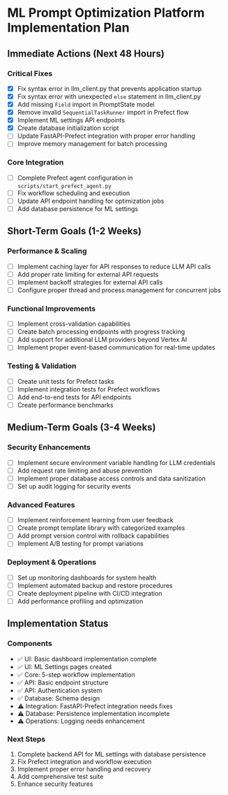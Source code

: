 
# ML Prompt Optimization Platform Implementation Plan

## Immediate Actions (Next 48 Hours)

### Critical Fixes
- [x] Fix syntax error in llm_client.py that prevents application startup
- [x] Fix syntax error with unexpected `else` statement in llm_client.py
- [x] Add missing `Field` import in PromptState model
- [x] Remove invalid `SequentialTaskRunner` import in Prefect flow
- [x] Implement ML settings API endpoints
- [x] Create database initialization script
- [ ] Update FastAPI-Prefect integration with proper error handling
- [ ] Improve memory management for batch processing

### Core Integration
- [ ] Complete Prefect agent configuration in `scripts/start_prefect_agent.py`
- [ ] Fix workflow scheduling and execution
- [ ] Update API endpoint handling for optimization jobs
- [ ] Add database persistence for ML settings

## Short-Term Goals (1-2 Weeks)

### Performance & Scaling
- [ ] Implement caching layer for API responses to reduce LLM API calls
- [ ] Add proper rate limiting for external API requests
- [ ] Implement backoff strategies for external API calls 
- [ ] Configure proper thread and process management for concurrent jobs

### Functional Improvements
- [ ] Implement cross-validation capabilities
- [ ] Create batch processing endpoints with progress tracking
- [ ] Add support for additional LLM providers beyond Vertex AI
- [ ] Implement proper event-based communication for real-time updates

### Testing & Validation
- [ ] Create unit tests for Prefect tasks
- [ ] Implement integration tests for Prefect workflows
- [ ] Add end-to-end tests for API endpoints
- [ ] Create performance benchmarks

## Medium-Term Goals (3-4 Weeks)

### Security Enhancements
- [ ] Implement secure environment variable handling for LLM credentials
- [ ] Add request rate limiting and abuse prevention
- [ ] Implement proper database access controls and data sanitization
- [ ] Set up audit logging for security events

### Advanced Features
- [ ] Implement reinforcement learning from user feedback
- [ ] Create prompt template library with categorized examples
- [ ] Add prompt version control with rollback capabilities
- [ ] Implement A/B testing for prompt variations

### Deployment & Operations
- [ ] Set up monitoring dashboards for system health
- [ ] Implement automated backup and restore procedures
- [ ] Create deployment pipeline with CI/CD integration
- [ ] Add performance profiling and optimization

## Implementation Status

### Components
- ✅ UI: Basic dashboard implementation complete
- ✅ UI: ML Settings pages created
- ✅ Core: 5-step workflow implementation
- ✅ API: Basic endpoint structure
- ✅ API: Authentication system
- ✅ Database: Schema design
- ⚠️ Integration: FastAPI-Prefect integration needs fixes
- ⚠️ Database: Persistence implementation incomplete
- ⚠️ Operations: Logging needs enhancement

### Next Steps
1. Complete backend API for ML settings with database persistence
2. Fix Prefect integration and workflow execution
3. Implement proper error handling and recovery
4. Add comprehensive test suite
5. Enhance security features
